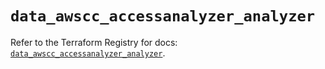 # `data_awscc_accessanalyzer_analyzer`

Refer to the Terraform Registry for docs: [`data_awscc_accessanalyzer_analyzer`](https://registry.terraform.io/providers/hashicorp/awscc/0.70.0/docs/data-sources/accessanalyzer_analyzer).
